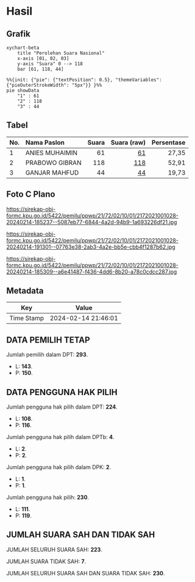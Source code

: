 # Hasil

## Grafik

```mermaid
xychart-beta
    title "Perolehan Suara Nasional"
    x-axis [01, 02, 03]
    y-axis "Suara" 0 --> 118
    bar [61, 118, 44]
```

```mermaid
%%{init: {"pie": {"textPosition": 0.5}, "themeVariables": {"pieOuterStrokeWidth": "5px"}} }%%
pie showData
    "1" : 61
    "2" : 118
    "3" : 44
```

## Tabel

| No. | Nama Paslon    | Suara | Suara (raw) | Persentase |
|:--- |:-------------- | -----:| -----------:| ----------:|
| 1   | ANIES MUHAIMIN | 61    | [61][p-1]   | 27,35      |
| 2   | PRABOWO GIBRAN | 118   | [118][p-2]  | 52,91      |
| 3   | GANJAR MAHFUD  | 44    | [44][p-3]   | 19,73      |


[p-1]: https://github.com/gigit-pemilu/pemilu-2024/blob/main/pilpres/hitung-suara/sub/21-kepulauan-riau/sub/72-kota-tanjung-pinang/sub/02-tanjung-pinang-timur/sub/1001-melayu-kota-piring/sub/028-tps/sub/paslon-1.txt
[p-2]: https://github.com/gigit-pemilu/pemilu-2024/blob/main/pilpres/hitung-suara/sub/21-kepulauan-riau/sub/72-kota-tanjung-pinang/sub/02-tanjung-pinang-timur/sub/1001-melayu-kota-piring/sub/028-tps/sub/paslon-2.txt
[p-3]: https://github.com/gigit-pemilu/pemilu-2024/blob/main/pilpres/hitung-suara/sub/21-kepulauan-riau/sub/72-kota-tanjung-pinang/sub/02-tanjung-pinang-timur/sub/1001-melayu-kota-piring/sub/028-tps/sub/paslon-3.txt

## Foto C Plano

https://sirekap-obj-formc.kpu.go.id/5422/pemilu/ppwp/21/72/02/10/01/2172021001028-20240214-185237--5087eb77-6844-4a2d-94b9-1a693226df21.jpg

https://sirekap-obj-formc.kpu.go.id/5422/pemilu/ppwp/21/72/02/10/01/2172021001028-20240214-191301--07763e38-2ab3-4a2e-bb5e-cbb4f1287b62.jpg

https://sirekap-obj-formc.kpu.go.id/5422/pemilu/ppwp/21/72/02/10/01/2172021001028-20240214-185309--a6e41487-f436-4dd6-8b20-a78c0cdcc287.jpg


## Metadata

| Key        | Value               |
| ---------- | ------------------- |
| Time Stamp | 2024-02-14 21:46:01 |


## DATA PEMILIH TETAP

Jumlah pemilih dalam DPT: **293**.
 * L: **143**.
 * P: **150**.

## DATA PENGGUNA HAK PILIH

Jumlah pengguna hak pilih dalam DPT: **224**.
 * L: **108**.
 * P: **116**.

Jumlah pengguna hak pilih dalam DPTb: **4**.
 * L: **2**.
 * P: **2**.

Jumlah pengguna hak pilih dalam DPK: **2**.
 * L: **1**.
 * P: **1**.

Jumlah pengguna hak pilih: **230**.
 * L: **111**.
 * P: **119**.

## JUMLAH SUARA SAH DAN TIDAK SAH

JUMLAH SELURUH SUARA SAH: **223**.

JUMLAH SUARA TIDAK SAH: **7**.

JUMLAH SELURUH SUARA SAH DAN SUARA TIDAK SAH: **230**.



